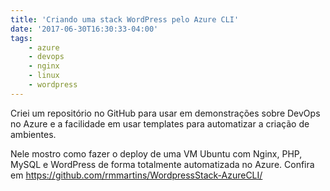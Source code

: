 ```yaml
---
title: 'Criando uma stack WordPress pelo Azure CLI'
date: '2017-06-30T16:30:33-04:00'
tags:
    - azure
    - devops
    - nginx
    - linux
    - wordpress
---
```


Criei um repositório no GitHub para usar em demonstrações sobre DevOps no Azure e a facilidade em usar templates para automatizar a criação de ambientes.

Nele mostro como fazer o deploy de uma VM Ubuntu com Nginx, PHP, MySQL e WordPress de forma totalmente automatizada no Azure. Confira em <https://github.com/rmmartins/WordpressStack-AzureCLI/>
